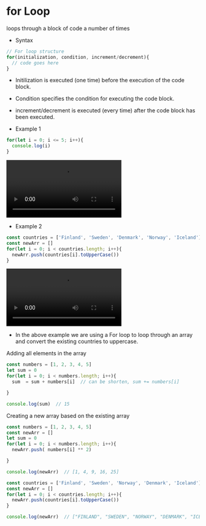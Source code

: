 # for Loop

loops through a block of code a number of times

- Syntax 
```js
// For loop structure
for(initialization, condition, increment/decrement){
  // code goes here
}
```

- Initilization is executed (one time) before the execution of the code block.

- Condition specifies the condition for executing the code block.

-  increment/decrement is executed (every time) after the code block has been executed.


- Example 1 
```js
for(let i = 0; i <= 5; i++){
  console.log(i)
}
```

![Foor loop 1 example](/img/for%20loop_Trim.mp4 "For loop 1 example")




- Example 2

```js
const countries = ['Finland', 'Sweden', 'Denmark', 'Norway', 'Iceland']
const newArr = []
for(let i = 0; i < countries.length; i++){
  newArr.push(countries[i].toUpperCase())
}

```

![Foor loop 1 example](/img/forrrr_Trim.mp4 "For loop 2 example")
- In the above example we are using a For loop to loop through an array and convert the existing countries to uppercase.

Adding all elements in the array

```js
const numbers = [1, 2, 3, 4, 5]
let sum = 0
for(let i = 0; i < numbers.length; i++){
  sum  = sum + numbers[i]  // can be shorten, sum += numbers[i]

}

console.log(sum)  // 15
```

Creating a new array based on the existing array

```js
const numbers = [1, 2, 3, 4, 5]
const newArr = []
let sum = 0
for(let i = 0; i < numbers.length; i++){
  newArr.push( numbers[i] ** 2)

}

console.log(newArr)  // [1, 4, 9, 16, 25]
```

```js
const countries = ['Finland', 'Sweden', 'Norway', 'Denmark', 'Iceland']
const newArr = []
for(let i = 0; i < countries.length; i++){
  newArr.push(countries[i].toUpperCase())
}

console.log(newArr)  // ["FINLAND", "SWEDEN", "NORWAY", "DENMARK", "ICELAND"]
```
